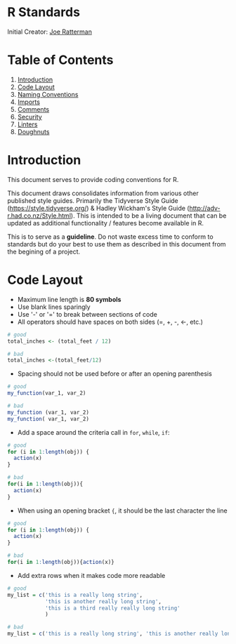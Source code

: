 # R Standards
Initial Creator: [Joe Ratterman](https://github.com/JoeRatterman-AMEND)

# Table of Contents
1. [Introduction](#introduction)
2. [Code Layout](#code-layout)
3. [Naming Conventions](#naming-conventions)
4. [Imports](#imports)
5. [Comments](#comments)
6. [Security](#security)
7. [Linters](#linters)
8. [Doughnuts](#doughnuts)

# Introduction
This document serves to provide coding conventions for R.

This document draws consolidates information from various other published style guides. Primarily the Tidyverse Style Guide (https://style.tidyverse.org/) & Hadley Wickham's Style Guide (http://adv-r.had.co.nz/Style.html). This is intended to be a living document that can be updated as additional functionality / features become available in R.

This is to serve as a **guideline**. Do not waste excess time to conform to standards but do your best to use them as described in this document from the begining of a project.

# Code Layout

- Maximum line length is **80 symbols**
- Use blank lines sparingly
- Use '-' or '=' to break between sections of code
- All operators should have spaces on both sides (=, +, -, <-, etc.)

```r
# good
total_inches <- (total_feet / 12)

# bad
total_inches <-(total_feet/12)
```
- Spacing should not be used before or after an opening parenthesis

```r
# good
my_function(var_1, var_2)

# bad
my_function (var_1, var_2)
my_function( var_1, var_2)
```
- Add a space around the criteria call in ```for```, ```while```, ```if```:
```r
# good
for (i in 1:length(obj)) {
  action(x)
} 

# bad
for(i in 1:length(obj)){
  action(x)
} 
```

- When using an opening bracket ```{```, it should be the last character the line
```r
# good
for (i in 1:length(obj)) {
  action(x)
} 

# bad
for(i in 1:length(obj)){action(x)} 
```

- Add extra rows when it makes code more readable
```r
# good
my_list = c('this is a really long string',
            'this is another really long string', 
            'this is a third really really long string'
            )

# bad
my_list = c('this is a really long string', 'this is another really long string', 'this is a third really really long string')
```
